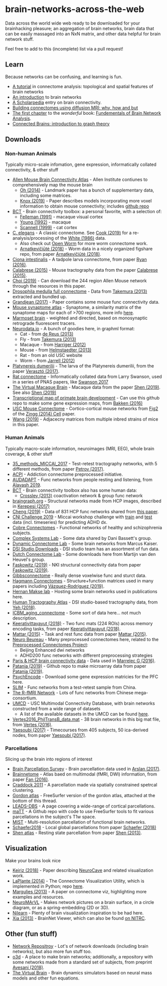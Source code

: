 # brain-networks-across-the-web
Data across the world wide web ready to be downloaded for your brainhacking pleasure; an aggregation of brain networks, brain data that can be easily massaged into an NxN matrix, and other data helpful for brain network stuff.

Feel free to add to this (incomplete) list via a pull request! 

## Learn
Because networks can be confusing, and learning is fun. 

* [A tutorial](https://www.dynamic-connectome.org/t/tutorial/) in connectome analysis: topological and spatial features of brain networks
* [An	introduction](https://www.humanbrainmapping.org/files/2017/ED%20Courses/Course%20Materials/BrainGraphs_Fornito_Alex.pdf)	to	brain	networks
* [A Scholarpedia](http://www.scholarpedia.org/article/Brain_connectivity) entry on brain connectivity.
* [Building connectomes using diffusion MRI: why, how and but](https://ora.ox.ac.uk/objects/uuid:81f726ca-d1f1-48f3-b686-82f3d6a198ba)
* [The first chapter](http://scitechconnect.elsevier.com/wp-content/uploads/2017/02/An-Introduction-to-Brain-Network-Analysis.pdf) to the *wonderful* book: [Fundementals of Brain Network Analysis](https://www.amazon.com/Fundamentals-Brain-Network-Analysis-Fornito-ebook/dp/B01CRIU886).
* [Connected Brains: introduction to graph theory](https://home.kpn.nl/stam7883/graph_introduction.html)

## Downloads
### Non-human Animals
Typically micro-scale infomation, gene expression, informatically collated connectivity, & other stuff

* [Allen Mouse Brain Connectivity Atlas](https://connectivity.brain-map.org/static/brainexplorer) - Allen Institute contiunes to comprehensively map the mouse brain 
  * [Oh (2014)](https://www.ncbi.nlm.nih.gov/pmc/articles/PMC5102064/) - Landmark paper has a bunch of supplementary data, including some matrices. 
  * [Knox (2019)](https://www.mitpressjournals.org/doi/10.1162/netn_a_00066) - Paper describes models incorporating more voxel information to obtain mouse connectivity; includes [github repo](https://github.com/AllenInstitute/mouse_connectivity_models)
* [BCT](https://sites.google.com/site/bctnet/datasets/) - Brain connectivity toolbox: a personal favorite, with a selection of:
  * [Felleman (1991)](https://www.ncbi.nlm.nih.gov/pubmed/1822724) - macaque visual cortex
  * [Young (1992)](https://www.nature.com/articles/358152a0) - macaque
  * [Scannell (1999)](https://academic.oup.com/cercor/article/9/3/277/428916) - cat cortex
* [C. elegans](http://wormwiring.org/) - A classic connectome. See [Cook (2019)](https://doi.org/10.1038/s41586-019-1352-7) for a re-analysis/processing of the [White (1986)](https://www.semanticscholar.org/paper/The-structure-of-the-nervous-system-of-the-nematode-White-Southgate/62d36f23580ae0c822ebc7de69ae603d85441bfc) data.
  * Also check out [Open Worm](http://openworm.org/downloads.html) for more worm connectome work.
  * [Arnatkevic̆iūtė (2018)](https://figshare.com/s/797199619fbabdab8c86) - Worm data in a nicely organized figshare repo, from paper [Arnatkevic̆iūtė (2018)](https://journals.plos.org/ploscompbiol/article?id=10.1371/journal.pcbi.1005989).
* [Ciona intestinalis](https://elifesciences.org/articles/16962#fig16) - A tadpole larva connectome, from paper [Ryan (2016)](https://elifesciences.org/articles/16962). 
* [Calabrese (2015)](http://www.civm.duhs.duke.edu/mouseconnectome/#download) - Mouse tractography data from the paper [Calabrese (2015)](https://academic.oup.com/cercor/article/25/11/4628/2367615).
* [Choi (2019)](https://journals.plos.org/ploscompbiol/article?id=10.1371/journal.pcbi.1006978) - Can download the 244 region Allen Mouse network through the resources in this paper.
* [Drosophila medulla full connectome](https://figshare.com/articles/Drosophila_medulla_full_connectome/1249735) - Data from [Takemura (2013)](https://www.nature.com/articles/nature12450) extracted and bundled up.
* [Grandjean (2017)](http://www.jneurosci.org/content/37/34/8092) - Paper contains some mouse func connectivity data. 
* [Mouse synaptome atlas](https://www.cell.com/neuron/fulltext/S0896-6273(18)30581-6) - Synaptome, a similarity matrix of the synaptome maps for each of >700 regions, more info [here](http://synaptome.genes2cognition.org/). 
* [Marmoset brain](http://analytics.marmosetbrain.org/) - weighted and directed, based on monosynaptic retrograde fluorescent tracers.
* [Neurodata.io](https://neurodata.io/project/connectomes/) - A bunch of goodies here, in graphml format:
  * Cat - from [de Reus (2013)](http://www.jneurosci.org/content/33/32/12929.full)
  * Fly - from [Takemura (2013)](https://www.nature.com/articles/nature12450)
  * Macaque - from [Harriger (2012)](https://journals.plos.org/plosone/article?id=10.1371/journal.pone.0046497)
  * Mouse - from [Helmstaedter (2013)](https://www.nature.com/articles/nature12346)
  * Rat - from an old USC website
  * Worm - from [Jarrell (2012)](https://science.sciencemag.org/content/337/6093/437.full)
* [Platynereis dumerilii](https://elifesciences.org/articles/26000/figures#SD8-data) - The larva of the Platynereis dumerilii, from the paper [Verasztó (2017)](https://elifesciences.org/articles/26000).
* [Rat connectome](https://www.pnas.org/highwire/filestream/624512/field_highwire_adjunct_files/2/pnas.1712928114.sd03.xlsx) - Informatically collated data from Larry Swanson, used in a series of PNAS papers, like [Swanson 2017](https://www.pnas.org/content/114/45/E9692)
* [The Virtual Macaque Brain](https://zenodo.org/record/1471588#.XEDwPc9Kj9U) - Macaque data from the paper [Shen (2019)](https://www.sciencedirect.com/science/article/pii/S1053811919301041). See also [Shen (2019)](https://doi.org/10.1038/s41597-019-0129-z)
* [Transcriptional map of primate brain development](https://github.com/AllenBrainAtlas/DevRhesusLMD) - Can use this github repo to make some gene expression maps, from [Bakken (2016)](https://www.nature.com/articles/nature18637)
* [USC Mouse Connectome](http://www.mouseconnectome.org/MCP/page/tables/supplementary?paperId=17) - Cortico-cortical mouse networks from [Fig2](http://www.mouseconnectome.org/MCP/page/documents/figures?paperId=17) of the [Zingg (2014) Cell](https://www.cell.com/abstract/S0092-8674%2814%2900222-0) paper.
* [Wang (2019)](https://www.biorxiv.org/content/10.1101/701755v1) - Adjacecny matrices from multiple inbred strains of mice in this paper. 

### Human Animals 
Typically macro-scale information, neuroimages (MRI, EEG), whole brain coverage, & other stuff

* [35_methods_MICCAI_2017](https://github.com/lodurality/35_methods_MICCAI_2017) - Test-retest tractography networks, with 5 different methods, from paper [Petrov (2017)](https://link.springer.com/chapter/10.1007/978-3-319-66182-7_59). 
* [ACPI](http://fcon_1000.projects.nitrc.org/indi/ACPI/html/index.html) - Addiction connectome preprocessed initiative. 
* [AUDADAPT](https://osf.io/28r57/) - Func networks from people resting and listening, from [Alavash 2019](https://www.pnas.org/content/116/2/660).
* [BCT](https://sites.google.com/site/bctnet/datasets/) - Brain connectivity toolbox also has some human data:
  * [Crossley (2013)](https://www.pnas.org/content/110/28/11583) coactivation network & group func network
* [braingraph.org](http://braingraph.org/cms/download-pit-group-connectomes/) - Structural networks made from HCP images, described in [Kerepesi (2017)](https://link.springer.com/article/10.1007%2Fs11571-017-9445-1)
* [Cheng (2019)](https://datadryad.org/resource/doi:10.5061/dryad.736t01r) - Data of 831 HCP func networks shared from [this paper](https://elifesciences.org/articles/40765).
* [CNI Challenge 2019](http://www.brainconnectivity.net/challenge.html) - Miccai workshop challenge with [train](https://github.com/mdschirmer/2019_CNI_TrainingRelease) and [test](https://github.com/mdschirmer/2019_CNI_ValidationRelease) data (incl. timeseries) for predicting ADHD dx.
* [Cobre Connectomes](https://figshare.com/articles/Cobre_Connectomes_GZ/1328237) - Functional networks of healthy and schizophrenia subjects.
* [Complex Systems Lab](https://complexsystemsupenn.com/codedata) - Some data shared by Dani Bassett's group.
* [Dynamic Connectome Lab](https://www.dynamic-connectome.org/?page_id=25) - Some brain networks from Marcus Kaiser.
* [DSI Studio Downloads](http://dsi-studio.labsolver.org/download-images) - DSI studio team has an assortment of fun data.
* [Dutch Connectome Lab](http://www.dutchconnectomelab.nl/) - Some downloads here from Martijn van den Heuvel's group.
* [Faskowitz (2019)](https://figshare.com/articles/Faskowitz2018wsbmLifeSpan_data/6983018) - NKI structural connectivity data from paper [Faskowitz (2019)](https://www.nature.com/articles/s41598-018-31202-1). 
* [Gibbsconnectome](https://www.nitrc.org/projects/gibbsconnectome/) - Really dense voxelwise func and sturct data.
* [Hagmann Connectomes](https://zenodo.org/record/2872624#.XYEcfdVKiUl) - Structure+function matrices used in many papers including [Vázquez-Rodríguez (2019)](https://www.pnas.org/content/early/2019/09/27/1903403116). 
* [Hernan Makse lab](http://www-levich.engr.ccny.cuny.edu/webpage/hmakse/brain/) - Hosting some brain networks used in publications here.
* [Human Tractography Atlas](http://brain.labsolver.org/tractography/download) - DSI studio-based tractography data, from [Yeh (2018)](https://www.sciencedirect.com/science/article/pii/S1053811918304324).
* [ICBM_aging_connectome](https://figshare.com/articles/ICBM_aging_connectome/) - Some sort of data here... not much description.
* [Keerativittayayut (2018)](https://elifesciences.org/articles/32696#fig4) - Two func mats (224 ROIs) across memory encoding tasks, from paper [Keerativittayayut (2018)](https://elifesciences.org/articles/32696).
* [Mattar (2015)](https://datadryad.org/resource/doi:10.5061/dryad.94t53) - Task and rest func data from paper [Mattar (2015)](https://journals.plos.org/ploscompbiol/article?id=10.1371/journal.pcbi.1004533).
* [Neuro Beureau](https://www.nitrc.org/frs/?group_id=383) - Many preprocessed connectomes here, related to the [Preprocessed Connectomes Project](http://preprocessed-connectomes-project.org/datasets.html): 
  * Beijing Enhanced dwi networks
  * ADHD200 func networks with different preprocessing strategies
* [Paris & HCP brain connectivity data](https://figshare.com/articles/Paris_HCP_brain_connectivity_data/3749595) - Data used in [Marrelec G (2016)](https://journals.plos.org/ploscompbiol/article?id=10.1371/journal.pcbi.1005031).
* [Patania (2019)](https://github.com/alpatania/AHBA_microarray_Mapper) - Github repo to make microarray data from paper [Patania (2019)](https://www.mitpressjournals.org/doi/abs/10.1162/netn_a_00094).
* [PsychEncode](http://resource.psychencode.org/#Pipeline) - Download some gene expression matricies for the PFC here.
* [SLIM](http://fcon_1000.projects.nitrc.org/indi/retro/southwestuni_qiu_index.html) - Func networks from a test-retest sample from China.
* [The R-fMRI Network](http://rfmri.org/DownloadRfMRIMaps) - Lots of func networks from Chinese mega-consortium.
* [UMCD](http://umcd.humanconnectomeproject.org/) - USC Multimodal Connectivity Database, with brain networks constructed from a wide range of datasets
  * A list of the available datasets in the UMCD can be found [here](http://umcd.humanconnectomeproject.org/umcd/default/browse_studies). 
* [Vertes2016_PhilTransB_data.mat](https://figshare.com/articles/Vertes2016_PhilTransB_data_mat/3363433) - 38 brain networks in this big mat file, from [Vertes (2016)](https://royalsocietypublishing.org/doi/10.1098/rstb.2015.0362).
* [Yaesoubi (2017)](https://figshare.com/articles/Network_time-courses_for_multiple_subjects/4595308) - Timecourses from 405 subjects, 50 ica-derived nodes, from paper [Yaesoubi (2017)](https://journals.plos.org/plosone/article?id=10.1371/journal.pone.0171647).

### Parcellations
Slicing up the brain into regions of interest

* [Brain Parcellation Survey](https://biomedia.doc.ic.ac.uk/brain-parcellation-survey/) - Brain parcellation data used in [Arslan (2017)](https://www.sciencedirect.com/science/article/pii/S1053811917303026).
* [Brainnetome](http://atlas.brainnetome.org/download.html) - Atlas baed on multimodal (fMRI, DWI) information, from paper [Fan (2016)](https://academic.oup.com/cercor/article/26/8/3508/2429104).
* [Craddock 2011](http://ccraddock.github.io/cluster_roi/atlases.html) - A parcellation made via spatially constrained spetrcal clustering. 
* [Gordon atlas](https://mail.nmr.mgh.harvard.edu/pipermail//freesurfer/2017-April/051470.html) - FreeSurfer version of the gordon atlas, attached at the bottom of this thread.
* [LEADS-DBS](https://www.lead-dbs.org/helpsupport/knowledge-base/atlasesresources/cortical-atlas-parcellations-mni-space/) - A page covering a wide-range of cortical parcellations.
* [maTT](https://github.com/faskowit/multiAtlasTT) - A Github repo with code to use FreeSurfer tools to fit various parcellations in the subject's T1w space.  
* [MIST](https://mniopenresearch.org/articles/1-3) - Multi-resolution parcellation of functional brain networks.
* [Schaefer2018](https://github.com/ThomasYeoLab/CBIG/tree/master/stable_projects/brain_parcellation/Schaefer2018_LocalGlobal) - Local global parcellations from paper [Schaefer (2018)](http://people.csail.mit.edu/ythomas/publications/2018LocalGlobal-CerebCor.pdf)
* [Shen atlas](https://www.nitrc.org/projects/bioimagesuite) - Resting state parcellation from paper [Shen (2013)](https://www.sciencedirect.com/science/article/pii/S1053811913005818).

## Visualization
Make your brains look nice

* [Keiriz (2018)](https://www.mitpressjournals.org/doi/10.1162/netn_a_00044) - Paper describing [NeuroCave](https://github.com/CreativeCodingLab/NeuroCave) and related visualization work.
* [LaPlante (2014)](https://journals.plos.org/plosone/article?id=10.1371/journal.pone.0113838) - The Connectome Visualization Utility, which is implemented in Python; repo [here](https://github.com/aestrivex/cvu).
* [Margulies (2013)](https://www.sciencedirect.com/science/article/pii/S1053811913004709) - A paper on connectome viz, highlighting more examples and resources. 
* [NeuroMArVL](https://immersive.erc.monash.edu/neuromarvl/) - Makes network pictures on a brain surface, in a circle diagram, or as a spring-embedding (2D or 3D).
* [Nilearn](https://nilearn.github.io/auto_examples/index.html#visualization-of-brain-images) - Plenty of brain visualization inspiration to be had here.  
* [Xia (2013)](https://journals.plos.org/plosone/article?id=10.1371/journal.pone.0068910) - BrainNet Viewer, which can also be found [on NITRC](https://www.nitrc.org/projects/bnv/).

## Other (fun stuff)

* [Network Repositroy](http://networkrepository.com/index.php) - Lot's of network downloads (including brain networks), but also more fun stuff too.
* [o3d](https://brainlife.io/home/o3d) - A place to make brain networks; additionally, a repository with some networks made from a standard set of subjects, from preprint [Avesani (2018)](https://psyarxiv.com/y82n7/).
* [The Virtual Brain](https://www.thevirtualbrain.org/tvb/zwei/home) - Brain dynamics simulators based on neural mass models and other fun equations.
